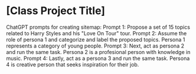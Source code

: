 # [Class Project Title]
ChatGPT prompts for creating sitemap:
Prompt 1: Propose a set of 15 topics related to Harry Styles and his "Love On Tour" tour.
Prompt 2: Assume the role of persona 1 and categorize and label the proposed topics. Persona 1 represents a category of young people.
Prompt 3: Next, act as persona 2 and run the same task. Persona 2 is a profesional person with knowledge in music.
Prompt 4: Lastly, act as a persona 3 and run the same task. Persona 4 is creative person that seeks inspiration for their job.
